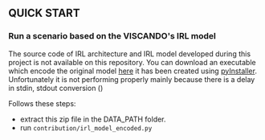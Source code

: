 ## QUICK START
### Run a scenario based on the VISCANDO's IRL model
The source code of IRL architecture and IRL model developed during this project is not available on this repository.
You can download an executable which encode the original model [here](https://drive.google.com/file/d/1F8vK_qmj0Rz_4y3kK31fwp8YRm364Ldv/view?usp=sharing) 
it has been created using [pyInstaller](https://pyinstaller.org/en/stable/). Unfortunately it is not performing properly mainly because there is a delay in stdin, stdout conversion () 

Follows these steps: 
- extract this zip file in the DATA_PATH folder.
- run `contribution/irl_model_encoded.py`
